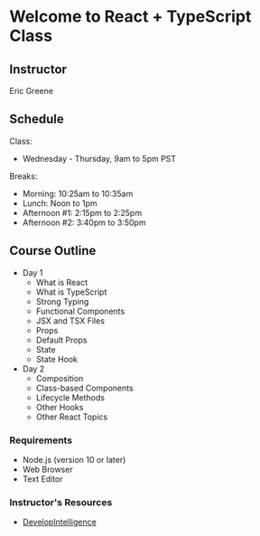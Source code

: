 # Welcome to React + TypeScript Class

## Instructor

Eric Greene

## Schedule

Class:

- Wednesday - Thursday, 9am to 5pm PST

Breaks:

- Morning: 10:25am to 10:35am
- Lunch: Noon to 1pm
- Afternoon #1: 2:15pm to 2:25pm
- Afternoon #2: 3:40pm to 3:50pm

## Course Outline

- Day 1
  - What is React
  - What is TypeScript
  - Strong Typing
  - Functional Components
  - JSX and TSX Files
  - Props
  - Default Props
  - State
  - State Hook
- Day 2
  - Composition
  - Class-based Components
  - Lifecycle Methods
  - Other Hooks
  - Other React Topics

### Requirements

- Node.js (version 10 or later)
- Web Browser
- Text Editor

### Instructor's Resources

- [DevelopIntelligence](http://www.developintelligence.com/)
